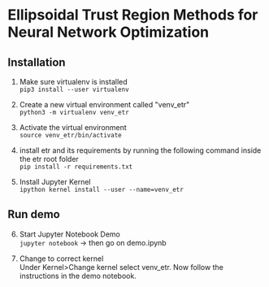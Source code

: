 # Ellipsoidal Trust Region Methods for Neural Network Optimization


## Installation

1. Make sure virtualenv is installed \
`pip3 install --user virtualenv`


2. Create a new virtual environment called "venv_etr"\
`python3 -m virtualenv venv_etr`

3. Activate the virtual environment\
`source venv_etr/bin/activate`

4. install etr and its requirements by running the following command inside the etr root folder\
`pip install -r requirements.txt`

5. Install Jupyter Kernel\
`ipython kernel install --user --name=venv_etr`

## Run demo
6. Start Jupyter Notebook Demo\
`jupyter notebook` -> then go on demo.ipynb

7. Change to correct kernel\
Under Kernel>Change kernel select venv_etr. Now follow the instructions in the demo notebook.
